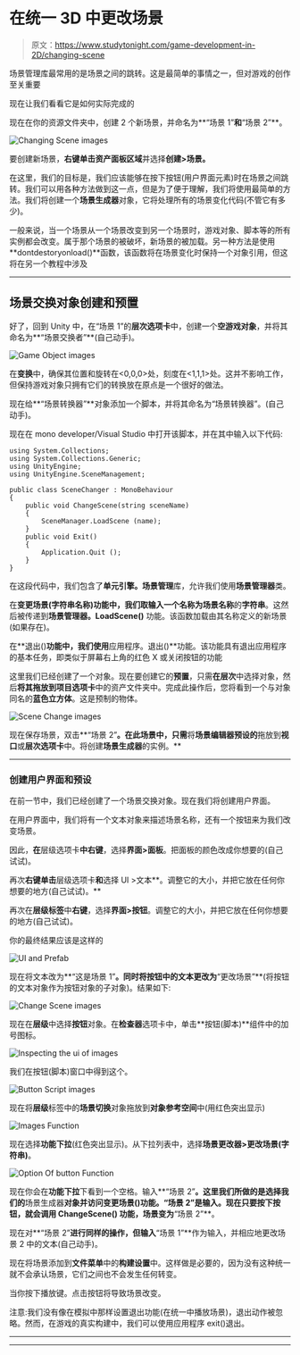 # 在统一 3D 中更改场景

> 原文：<https://www.studytonight.com/game-development-in-2D/changing-scene>

场景管理库最常用的是场景之间的跳转。这是最简单的事情之一，但对游戏的创作至关重要

现在让我们看看它是如何实际完成的

现在在你的资源文件夹中，创建 2 个新场景，并命名为**“场景 1”**和**“场景 2”**。

![Changing Scene images](img/bbb6205f72383e124a6a1595c5a7491c.png)

要创建新场景，**右键单击资产面板区域**并选择**创建>场景。**

在这里，我们的目标是，我们应该能够在按下按钮(用户界面元素)时在场景之间跳转。我们可以用各种方法做到这一点，但是为了便于理解，我们将使用最简单的方法。我们将创建一个**场景生成器**对象，它将处理所有的场景变化代码(不管它有多少)。

一般来说，当一个场景从一个场景改变到另一个场景时，游戏对象、脚本等的所有实例都会改变。属于那个场景的被破坏，新场景的被加载。另一种方法是使用**dontdestoryonload()**函数，该函数将在场景变化时保持一个对象引用，但这将在另一个教程中涉及

* * *

## 场景交换对象创建和预置

好了，回到 Unity 中，在“场景 1”的**层次选项卡**中，创建一个**空游戏对象**，并将其命名为**“场景交换者”**(自己动手)。

![Game Object images](img/41d62acb58feedb9abb94895d3bf0826.png)

在**变换**中，确保其位置和旋转在<0,0,0>处，刻度在<1,1,1>处。这并不影响工作，但保持游戏对象只拥有它们的转换放在原点是一个很好的做法。

现在给**“场景转换器”**对象添加一个脚本，并将其命名为“场景转换器”。(自己动手)。

现在在 mono developer/Visual Studio 中打开该脚本，并在其中输入以下代码:

```
using System.Collections;
using System.Collections.Generic;
using UnityEngine;
using UnityEngine.SceneManagement;

public class SceneChanger : MonoBehaviour
{
	public void ChangeScene(string sceneName)
	{
		SceneManager.LoadScene (name);
	}
	public void Exit()
	{
		Application.Quit ();
	}
}
```

在这段代码中，我们包含了**单元引擎。场景管理**库，允许我们使用**场景管理器**类。

在**变更场景(字符串名称)**功能中，我们取输入一个名称为**场景名称**的**字符串**。这然后被传递到**场景管理器。LoadScene()** 功能。该函数加载由其名称定义的新场景(如果存在)。

在**退出()**功能中，我们使用**应用程序。退出()**功能。该功能具有退出应用程序的基本任务，即类似于屏幕右上角的红色 X 或关闭按钮的功能

这里我们已经创建了一个对象。现在要创建它的**预置**，只需**在层次**中选择对象，然后**将其拖放到项目选项卡**中的资产文件夹中。完成此操作后，您将看到一个与对象同名的**蓝色立方体**。这是预制的物体。

![Scene Change images](img/9fc8b3cb20c860da6ad3b40896378aeb.png)

现在保存场景，双击**“场景 2”**。在此场景中，只需**将**场景编辑器预设的**拖放到**视口**或**层次选项卡**中。将创建**场景生成器**的实例。**

* * *

### 创建用户界面和预设

在前一节中，我们已经创建了一个场景交换对象。现在我们将创建用户界面。

在用户界面中，我们将有一个文本对象来描述场景名称，还有一个按钮来为我们改变场景。

因此，**在**层级选项卡**中右键**，选择**界面>面板**。把面板的颜色改成你想要的(自己试试)。

再次**右键单击**层级选项卡**和**选择 UI >文本**。调整它的大小，并把它放在任何你想要的地方(自己试试)。**

再次在**层级标签**中**右键**，选择**界面>按钮**。调整它的大小，并把它放在任何你想要的地方(自己试试)。

你的最终结果应该是这样的

![UI and Prefab](img/5dc5c73c1505a9e8ccbebb766e072c53.png)

现在将文本改为**“这是场景 1”**。同时将按钮中的文本更改为**“更改场景”**(将按钮的文本对象作为按钮对象的子对象)。结果如下:

![Change Scene images](img/6dbca7e796ca710f493234bfc91a636b.png)

现在在**层级**中选择**按钮**对象。在**检查器**选项卡中，单击**按钮(脚本)**组件中的加号图标。

![Inspecting the ui of images](img/bfc5c4ff6bf800ecafbf1717c856d4a7.png)

我们在按钮(脚本)窗口中得到这个。

![Button Script images](img/795c5520a0fedd9ec7287768631e09f2.png)

现在将**层级**标签中的**场景切换**对象拖放到**对象参考空间**中(用红色突出显示)

![Images Function](img/018778b84929fbc2b45496ade5665282.png)

现在选择**功能下拉**(红色突出显示)。从下拉列表中，选择**场景更改器>更改场景(字符串)**。

![Option Of button Function](img/1759b395c5c657daba5901344dddd8f4.png)

现在你会在**功能下拉**下看到一个空格。输入**“场景 2”**。这里我们所做的是选择我们的**场景生成器**对象并访问变更场景()功能。“场景 2”是输入。现在只要按下按钮，就会调用 **ChangeScene()** 功能，场景变为**“场景 2”**。

现在对**“场景 2”**进行同样的操作，但输入**“场景 1”**作为输入，并相应地更改场景 2 中的文本(自己动手)。

现在将场景添加到**文件菜单**中的**构建设置**中。这样做是必要的，因为没有这种统一就不会承认场景，它们之间也不会发生任何转变。

当你按下播放键。点击按钮将导致场景改变。

注意:我们没有像在模拟中那样设置退出功能(在统一中播放场景)，退出动作被忽略。然而，在游戏的真实构建中，我们可以使用应用程序 exit()退出。

* * *

* * *